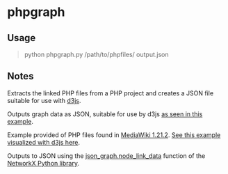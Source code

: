 phpgraph
========

Usage
-----

> python phpgraph.py /path/to/phpfiles/ output.json

Notes
-----

Extracts the linked PHP files from a PHP project and creates a JSON file suitable for use with [d3js](http://d3js.org/).

Outputs graph data as JSON, suitable for use by d3js [as seen in this example](http://bl.ocks.org/mbostock/4062045).

Example provided of PHP files found in [MediaWiki 1.21.2](http://download.wikimedia.org/mediawiki/1.21/mediawiki-1.21.2.tar.gz). [See this example visualized with d3js here](http://bl.ocks.org/tothebeat/6551304). 

Outputs to JSON using the [json_graph.node_link_data](http://networkx.github.io/documentation/latest/reference/generated/networkx.readwrite.json_graph.node_link_data.html#networkx.readwrite.json_graph.node_link_data) function of the [NetworkX Python library](http://networkx.github.io/).
